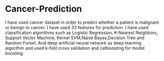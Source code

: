 # Cancer-Prediction

I have used cancer dataset in order to predict whether a patient is malignant or benign to cancer. I have used 33 features for prediction. I have used classification algorithms such as Logistic Regression, K-Nearest Neighbors, Support Vector Machine, Kernel SVM,Naive Bayes,Decision Tree and Random Forest. And deep artificial neural network as deep learning algorithm and used k-fold cross validation and catboosting for model boosting.
